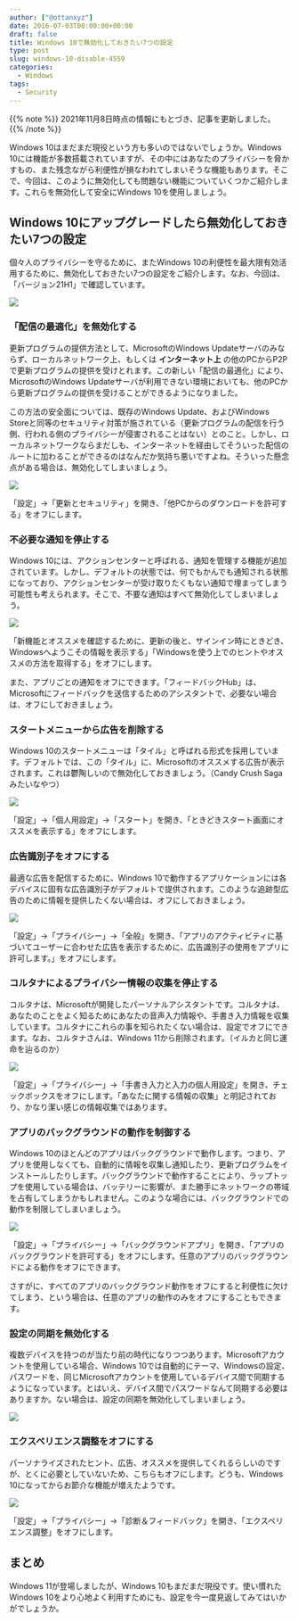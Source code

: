 ```yaml
---
author: ["@ottanxyz"]
date: 2016-07-03T00:00:00+00:00
draft: false
title: Windows 10で無効化しておきたい7つの設定
type: post
slug: windows-10-disable-4559
categories:
  - Windows
tags:
  - Security
---
```


{{% note %}}
2021年11月8日時点の情報にもとづき、記事を更新しました。
{{% /note %}}

Windows 10はまだまだ現役という方も多いのではないでしょうか。Windows 10には機能が多数搭載されていますが、その中にはあなたのプライバシーを脅かすもの、また残念ながら利便性が損なわれてしまいそうな機能もあります。そこで、今回は、このように無効化しても問題ない機能についていくつかご紹介します。これらを無効化して安全にWindows 10を使用しましょう。

## Windows 10にアップグレードしたら無効化しておきたい7つの設定

個々人のプライバシーを守るために、またWindows 10の利便性を最大限有効活用するために、無効化しておきたい7つの設定をご紹介します。なお、今回は、「バージョン21H1」で確認しています。

![](aa54cad5caab728ac5b3c25e3102a96258f46963ae68a3207fb782e05bb25927.png)

### 「配信の最適化」を無効化する

更新プログラムの提供方法として、MicrosoftのWindows Updateサーバのみならず、ローカルネットワーク上、もしくは **インターネット上** の他のPCからP2Pで更新プログラムの提供を受けとれます。この新しい「配信の最適化」により、MicrosoftのWindows Updateサーバが利用できない環境においても、他のPCから更新プログラムの提供を受けることができるようになりました。

この方法の安全面については、既存のWindows Update、およびWindows Storeと同等のセキュリティ対策が施されている（更新プログラムの配信を行う側、行われる側のプライバシーが侵害されることはない）とのこと。しかし、ローカルネットワークならまだしも、インターネットを経由してそういった配信のルートに加わることができるのはなんだか気持ち悪いですよね。そういった懸念点がある場合は、無効化してしまいましょう。

![](4ef420c489419381df79c1c172192ce7de1e7ad49c0023f1522755d8a92a8f04.png)

「設定」→「更新とセキュリティ」を開き、「他PCからのダウンロードを許可する」をオフにします。

### 不必要な通知を停止する

Windows 10には、アクションセンターと呼ばれる、通知を管理する機能が追加されています。しかし、デフォルトの状態では、何でもかんでも通知される状態になっており、アクションセンターが受け取りたくもない通知で埋まってしまう可能性も考えられます。そこで、不要な通知はすべて無効化してしまいましょう。

![](40e887688a3ccbdcb395c1001a455c7b9d1a11157033655a986ad4b91a503039.png)

「新機能とオススメを確認するために、更新の後と、サインイン時にときどき、Windowsへようこその情報を表示する」「Windowsを使う上でのヒントやオススメの方法を取得する」をオフにします。

また、アプリごとの通知をオフにできます。「フィードバックHub」は、Microsoftにフィードバックを送信するためのアシスタントで、必要ない場合は、オフにしておきましょう。

### スタートメニューから広告を削除する

Windows 10のスタートメニューは「タイル」と呼ばれる形式を採用しています。デフォルトでは、この「タイル」に、Microsoftのオススメする広告が表示されます。これは鬱陶しいので無効化しておきましょう。（Candy Crush Sagaみたいなやつ）

![](61a52bad1beac3a67864cc21a308b5c6ba8d2ee18c35a93190db2da7214b9670.png)

「設定」→「個人用設定」→「スタート」を開き、「ときどきスタート画面にオススメを表示する」をオフにします。

### 広告識別子をオフにする

最適な広告を配信するために、Windows 10で動作するアプリケーションには各デバイスに固有な広告識別子がデフォルトで提供されます。このような追跡型広告のために情報を提供したくない場合は、オフにしておきましょう。

![](8428dcbcbf4eb818ccbbcebcf064b098b5dd3bc6cfcacd0a4a3a60e2697f297e.png)

「設定」→「プライバシー」→「全般」を開き、「アプリのアクティビティに基づいてユーザーに合わせた広告を表示するために、広告識別子の使用をアプリに許可します。」をオフにします。

### コルタナによるプライバシー情報の収集を停止する

コルタナは、Microsoftが開発したパーソナルアシスタントです。コルタナは、あなたのことをよく知るためにあなたの音声入力情報や、手書き入力情報を収集しています。コルタナにこれらの事を知られたくない場合は、設定でオフにできます。なお、コルタナさんは、Windows 11から削除されます。（イルカと同じ運命を辿るのか）

![](55704df6d9016e8b822046aacbe4f5cd65509536ec723bd0e194f2392347d5f9.png)

「設定」→「プライバシー」→「手書き入力と入力の個人用設定」を開き、チェックボックスをオフにします。「あなたに関する情報の収集」と明記されており、かなり潔い感じの情報収集ではあります。

### アプリのバックグラウンドの動作を制御する

Windows 10のほとんどのアプリはバックグラウンドで動作します。つまり、アプリを使用しなくても、自動的に情報を収集し通知したり、更新プログラムをインストールしたりします。バックグラウンドで動作することにより、ラップトップを使用している場合は、バッテリーに影響が、また勝手にネットワークの帯域を占有してしまうかもしれません。このような場合には、バックグラウンドでの動作を制限してしまいましょう。

![](154dabdf6f9516928ad9f2420927d0b3128ed1d9df4e2214bd45038fbc928159.png)

「設定」→「プライバシー」→「バックグラウンドアプリ」を開き、「アプリのバックグラウンドを許可する」をオフにします。任意のアプリのバックグラウンドによる動作をオフにできます。

さすがに、すべてのアプリのバックグラウンド動作をオフにすると利便性に欠けてしまう、という場合は、任意のアプリの動作のみをオフにすることもできます。

### 設定の同期を無効化する

複数デバイスを持つのが当たり前の時代になりつつあります。Microsoftアカウントを使用している場合、Windows 10では自動的にテーマ、Windowsの設定、パスワードを、同じMicrosoftアカウントを使用しているデバイス間で同期するようになっています。とはいえ、デバイス間でパスワードなんて同期する必要はありますか。ない場合は、設定の同期を無効化してしまいましょう。

![](38ee00527beaf0132dcc401127276e5047ba33371994de60e3003c89f0a1ade1.png)

### エクスペリエンス調整をオフにする

パーソナライズされたヒント、広告、オススメを提供してくれるらしいのですが、とくに必要としていないため、こちらもオフにします。どうも、Windows 10になってからお節介な機能が増えたようです。

![](bda7173da7b38a83c9f983f774fec86c9bbd0ead0da36dd4108778f39e954d51.png)

「設定」→「プライバシー」→「診断＆フィードバック」を開き、「エクスペリエンス調整」をオフにします。

## まとめ

Windows 11が登場しましたが、Windows 10もまだまだ現役です。使い慣れたWindows 10をより心地よく利用すためにも、設定を今一度見返してみてはいかがでしょうか。
